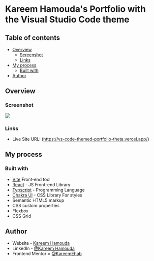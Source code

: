 # Kareem Hamouda's Portfolio with the Visual Studio Code theme

## Table of contents

- [Overview](#overview)
  - [Screenshot](#screenshot)
  - [Links](#links)
- [My process](#my-process)
  - [Built with](#built-with)
- [Author](#author)

## Overview

### Screenshot

![](./assets/Screenshot.png)

### Links

- Live Site URL: (https://vs-code-themed-portfolio-theta.vercel.app/)

## My process

### Built with

- [Vite](https://vitejs.dev/) Front-end tool
- [React](https://reactjs.org/) - JS Front-end Library
- [Typscript](https://www.typescriptlang.org/) - Programming Language
- [Chakra UI](https://chakra-ui.com/) - CSS Library For styles
- Semantic HTML5 markup
- CSS custom properties
- Flexbox
- CSS Grid

## Author

- Website - [Kareem Hamouda](https://vs-code-themed-portfolio-theta.vercel.app/)
- LinkedIn - [@Kareem Hamouda](https://www.linkedin.com/in/kareem-hamouda/)
- Frontend Mentor = [@KareemEhab](https://www.frontendmentor.io/profile/KareemEhab)
